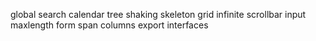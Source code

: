 global search
calendar
tree shaking
skeleton
grid infinite
scrollbar
input maxlength
form span columns
export interfaces
